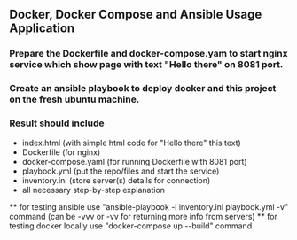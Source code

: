 ## Docker, Docker Compose and Ansible Usage Application

### Prepare the Dockerfile and docker-compose.yam to start nginx service which show page with text "Hello there" on 8081 port.

### Create an ansible playbook to deploy docker and this project on the fresh ubuntu machine.

### Result should include

- index.html (with simple html code for "Hello there" this text)
- Dockerfile (for nginx)
- docker-compose.yaml (for running Dockerfile with 8081 port)
- playbook.yml (put the repo/files and start the service)
- inventory.ini (store server(s) details for connection)
- all necessary step-by-step explanation


** for testing ansible use "ansible-playbook -i inventory.ini playbook.yml -v" command (can be -vvv or -vv for returning more info from servers) 
** for testing docker locally use "docker-compose up --build" command 
